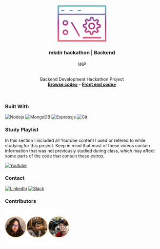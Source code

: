 <div id="top"></div>
<!-- PROJECT LOGO -->
<br />
<div align="center">
  <a href="https://github.com/NivaldoFarias/mkdir-hackathon-backend">
    <img src="https://github.com/NivaldoFarias/mkdir-hackathon-frontend/blob/main/src/assets/mkdir-%20hackathon.png" alt="Logo" width="160">
  </a>

<h3 align="center">mkdir hackathon | Backend</h3>
  <h6 align="center">WIP</h6>
  <p align="center">
    Backend Development Hackathon Project 
    <br />
    <a href="https://github.com/NivaldoFarias/mkdir-hackathon-backend/tree/main/app.js"><strong>Browse code»</strong></a>
    -
    <a href="https://github.com/NivaldoFarias/mkdir-hackathon-frontend#readme"><strong>Front end code»</strong></a>
</div>

<br />

### Built With

![Nodejs](https://img.shields.io/badge/Node.js-43853D?style=for-the-badge&logo=node.js&logoColor=white)
![MongoDB](https://img.shields.io/badge/MongoDB-4EA94B?style=for-the-badge&logo=mongodb&logoColor=white)
![Expressjs](https://img.shields.io/badge/Express.js-404D59?style=for-the-badge&logo=express.js&logoColor=white)
![Git](https://img.shields.io/badge/git-%23F05033.svg?style=for-the-badge&logo=git&logoColor=white)

<!-- Study Playlist -->

### Study Playlist

In this section I included all Youtube content I used or refered to while studying for this project. Keep in mind that most of these videos contain information that was not previously studied during class, which may affect some parts of the code that contain these _extras_.

<a href="https://youtube.com/playlist?list=PLoZj33I2-ANTWqU331l3ZGlZV8I7rr5ZN">![Youtube](https://img.shields.io/badge/YouTube-FF0000?style=for-the-badge&logo=youtube&logoColor=white)</a>

<!-- CONTACT -->

### Contact

[![LinkedIn][linkedin-shield]][linkedin-url]
[![Slack][slack-shield]][slack-url]

### Contributors 

<a href="https://github.com/NivaldoFarias/mkdir-hackathon-frontend/graphs/contributors">
  <img src="https://github.com/NivaldoFarias/mkdir-hackathon-frontend/blob/main/src/assets/mkdir-hackathon-contributors.png" width="210"">
</a>

<!-- MARKDOWN LINKS & IMAGES -->

[linkedin-shield]: https://img.shields.io/badge/-LinkedIn-black.svg?style=for-the-badge&logo=linkedin&colorB=blue
[linkedin-url]: https://www.linkedin.com/in/nivaldofarias/
[slack-shield]: https://img.shields.io/badge/Slack-4A154B?style=for-the-badge&logo=slack&logoColor=white
[slack-url]: https://driventurmas.slack.com/team/U02T6V2D8D8/
